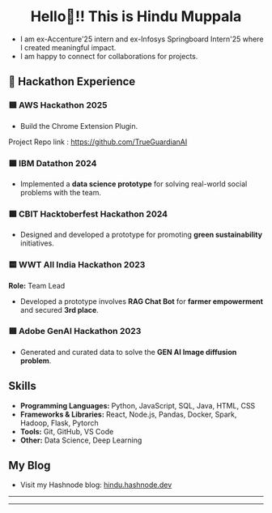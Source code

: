 <h1 align="center">Hello👋!! This is Hindu Muppala</h1>

- I am ex-Accenture'25 intern and ex-Infosys Springboard Intern'25 where I created meaningful impact.
- I am happy to connect for collaborations for projects.

## 🚀 Hackathon Experience  

###  🟥 AWS Hackathon 2025

- Build the Chrome Extension Plugin.

Project Repo link : https://github.com/TrueGuardianAI


### 🟦 IBM Datathon 2024  

- Implemented a **data science prototype** for solving real-world social problems with the team.

### 🟩 CBIT Hacktoberfest Hackathon 2024  

- Designed and developed a prototype for promoting **green sustainability** initiatives.  

### 🟨 WWT All India Hackathon 2023
**Role:** Team Lead  
- Developed a prototype involves **RAG Chat Bot** for **farmer empowerment** and secured **3rd place**.  

### 🟥 Adobe GenAI Hackathon 2023
 
- Generated and curated data to solve the **GEN AI Image diffusion problem**. 

## Skills

- **Programming Languages:** Python, JavaScript, SQL, Java, HTML, CSS
- **Frameworks & Libraries:** React, Node.js, Pandas, Docker, Spark, Hadoop, Flask, Pytorch
- **Tools:** Git, GitHub, VS Code
- **Other:** Data Science, Deep Learning


##  My Blog  
- Visit my Hashnode blog: [hindu.hashnode.dev](https://hindu.hashnode.dev/)

---




---

